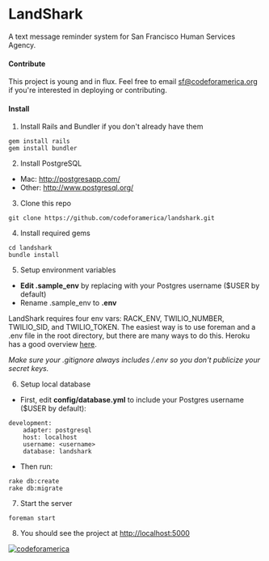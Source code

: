 # LandShark
A text message reminder system for San Francisco Human Services Agency.

#### Contribute
This project is young and in flux. Feel free to email sf@codeforamerica.org if you're interested in deploying or contributing.

#### Install
1) Install Rails and Bundler if you don't already have them
```
gem install rails
gem install bundler
```

2) Install PostgreSQL
- Mac: http://postgresapp.com/
- Other: http://www.postgresql.org/

3) Clone this repo
```
git clone https://github.com/codeforamerica/landshark.git
```

4) Install required gems
```
cd landshark
bundle install
```

5) Setup environment variables

- **Edit .sample_env** by replacing <username> with your Postgres username ($USER by default)
- Rename .sample_env to **.env**

LandShark requires four env vars: RACK_ENV, TWILIO_NUMBER, TWILIO_SID, and TWILIO_TOKEN. The easiest way is to use foreman and a .env file in the root directory, but there are many ways to do this. Heroku has a good overview <a href="https://devcenter.heroku.com/articles/config-vars">here</a>. 

*Make sure your .gitignore always includes /.env so you don't publicize your secret keys.*

6) Setup local database
- First, edit **config/database.yml** to include your Postgres username ($USER by default):
```
development:
    adapter: postgresql
    host: localhost
    username: <username>
    database: landshark
```

- Then run:
```
rake db:create
rake db:migrate
```

7) Start the server
```
foreman start
```

8) You should see the project at <a href="http://localhost:5000">http://localhost:5000</a>

<a href="#"><img src="https://a248.e.akamai.net/camo.github.com/e8ce7fcd025087eebe85499c7bf4b5ac57f12b1e/687474703a2f2f73746174732e636f6465666f72616d65726963612e6f72672f636f6465666f72616d65726963612f6366615f74656d706c6174652e706e67" alt="codeforamerica"/></a>